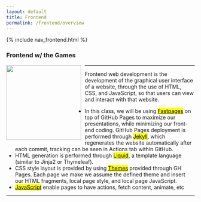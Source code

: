 ```yaml
---
layout: default
title: Frontend
permalink: /frontend/overview
---
```


{% include nav_frontend.html %}

### Frontend w/ the Games

<div>
    <div style="float: left; margin: 0px 10px 10px 0px;">
        <a href="https://en.wikipedia.org/wiki/Front-end_web_development">
            <img atl="Wikipedia Front-end" src="{{site.baseurl}}/images/html-css-js.jpeg" title=""
            width="200">
        </a>
    </div>
    <div>
        <hr>
        <p>
            Frontend web development is the development of the graphical user interface of a website, through the use of HTML, CSS, and JavaScript, so that users can view and interact with that website.  
            <ul>
                <li>In this class, we will be using <a href="https://github.com/fastai/fastpages"><mark>Fastpages</mark></a> on top of GitHub Pages to maximize our presentations, while minimizing our front-end coding. GitHub Pages deployment is performed through <a href="https://jekyllrb.com/"><mark>Jekyll</mark></a>, which regenerates the website automatically after each commit, tracking can be seen in Actions tab within GitHub.</li>
                <li> HTML generation is performed through <a href="https://shopify.github.io/liquid/basics/introduction/"><mark>Liquid</mark></a>, a template language (similar to Jinja2 or Thymeleaf).</li>
                <li>CSS style layout is provided by using <a href="https://pages.github.com/themes/"><mark>Themes</mark></a> provided through GH Pages. Each page we make we assume the defined theme and insert our HTML fragments, local page style, and local page JavaScript.</li>
                <li><a href="https://www.javascript.com/"><mark>JavaScript</mark></a> enable pages to have actions, fetch content, animate, etc</li> 
            </ul>
        </p>
        <hr>
    </div>
</div>



